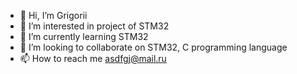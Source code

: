 - 👋 Hi, I’m Grigorii
- 👀 I’m interested in project of STM32
- 🌱 I’m currently learning STM32
- 💞️ I’m looking to collaborate on STM32, C programming language 
- 📫 How to reach me asdfgj@mail.ru

<!---
Uhbif79/Uhbif79 is a ✨ special ✨ repository because its `README.md` (this file) appears on your GitHub profile.
You can click the Preview link to take a look at your changes.
--->
